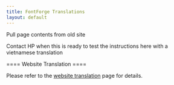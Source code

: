 ```yaml
---
title: FontForge Translations
layout: default
---
```


Pull page contents from old site

Contact HP when this is ready to test the instructions here with a vietnamese translation

==== Website Translation ====

Please refer to the [website translation](/about/site/sitetranslation.html) page for details.
